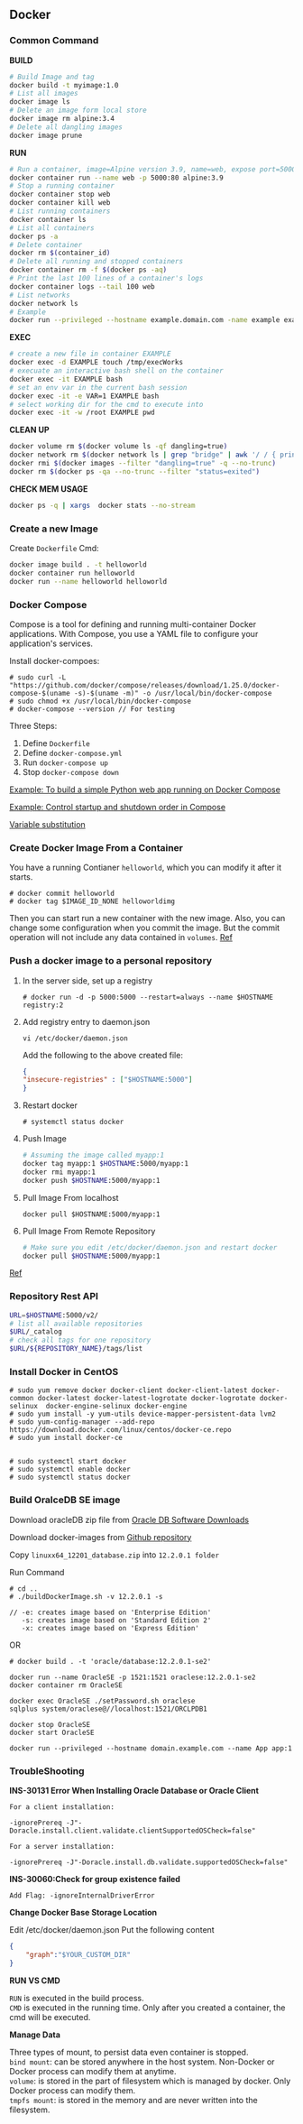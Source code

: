 ## Docker

### Common Command
**BUILD**
```bash
# Build Image and tag
docker build -t myimage:1.0
# List all images
docker image ls
# Delete an image form local store
docker image rm alpine:3.4
# Delete all dangling images
docker image prune  
```
**RUN**
```bash
# Run a container, image=Alpine version 3.9, name=web, expose port=5000, map to port 80
docker container run --name web -p 5000:80 alpine:3.9
# Stop a running container
docker container stop web
docker container kill web
# List running containers
docker container ls
# List all containers
docker ps -a
# Delete container
docker rm $(container_id)
# Delete all running and stopped containers
docker container rm -f $(docker ps -aq)
# Print the last 100 lines of a container's logs
docker container logs --tail 100 web
# List networks
docker network ls
# Example  
docker run --privileged --hostname example.domain.com -name example example:1
```

**EXEC**
```bash
# create a new file in container EXAMPLE
docker exec -d EXAMPLE touch /tmp/execWorks
# execuate an interactive bash shell on the container
docker exec -it EXAMPLE bash
# set an env var in the current bash session
docker exec -it -e VAR=1 EXAMPLE bash
# select working dir for the cmd to execute into
docker exec -it -w /root EXAMPLE pwd
```

**CLEAN UP**  
```bash
docker volume rm $(docker volume ls -qf dangling=true)
docker network rm $(docker network ls | grep "bridge" | awk '/ / { print $1 }')
docker rmi $(docker images --filter "dangling=true" -q --no-trunc)
docker rm $(docker ps -qa --no-trunc --filter "status=exited")
```

**CHECK MEM USAGE**
```bash
docker ps -q | xargs  docker stats --no-stream
```

### Create a new Image
Create  `Dockerfile`
Cmd:
```bash
docker image build . -t helloworld
docker container run helloworld
docker run --name helloworld helloworld
```

### Docker Compose
Compose is a tool for defining and running multi-container Docker applications. With Compose, you use a YAML file to configure your application's services.  

Install docker-compoes:
```
# sudo curl -L "https://github.com/docker/compose/releases/download/1.25.0/docker-compose-$(uname -s)-$(uname -m)" -o /usr/local/bin/docker-compose
# sudo chmod +x /usr/local/bin/docker-compose
# docker-compose --version // For testing
```

Three Steps:
1. Define `Dockerfile`
2. Define `docker-compose.yml`
3. Run `docker-compose up`
3. Stop `docker-compose down`

[Example: To build a simple Python web app running on Docker Compose](https://docs.docker.com/compose/gettingstarted/)  

[Example: Control startup and shutdown order in Compose](https://docs.docker.com/compose/startup-order/)

[Variable substitution](https://docs.docker.com/compose/compose-file/#variable-substitution)


### Create Docker Image From a Container
You have a running Contianer `helloworld`, which you can modify it after it starts.
``` 
# docker commit helloworld
# docker tag $IMAGE_ID_NONE helloworldimg 
```
Then you can start run a new container with the new image.
Also, you can change some configuration when you commit the image.
But the commit operation will not include any data contained in `volumes`.
[Ref](https://docs.docker.com/engine/reference/commandline/commit/)


### Push a docker image to a personal repository
1. In the server side, set up a registry
    ```
    # docker run -d -p 5000:5000 --restart=always --name $HOSTNAME registry:2
    ```
2. Add registry entry to daemon.json
    ```
    vi /etc/docker/daemon.json 
    ```
    Add the following to the above created file:
    ```json
    {
    "insecure-registries" : ["$HOSTNAME:5000"]
    }
    ```
3. Restart docker
    ```
    # systemctl status docker
    ```
4. Push Image
    ``` bash
    # Assuming the image called myapp:1
    docker tag myapp:1 $HOSTNAME:5000/myapp:1
    docker rmi myapp:1
    docker push $HOSTNAME:5000/myapp:1
    ```

5. Pull Image From localhost
    ```
    docker pull $HOSTNAME:5000/myapp:1
    ```

6. Pull Image From Remote Repository
    ```bash
    # Make sure you edit /etc/docker/daemon.json and restart docker
    docker pull $HOSTNAME:5000/myapp:1
    ```
[Ref](https://docs.docker.com/registry/deploying/)

### Repository Rest API
```bash
URL=$HOSTNAME:5000/v2/
# list all available repositories
$URL/_catalog
# check all tags for one repository
$URL/${REPOSITORY_NAME}/tags/list
```



### Install Docker in CentOS
```
# sudo yum remove docker docker-client docker-client-latest docker-common docker-latest docker-latest-logrotate docker-logrotate docker-selinux  docker-engine-selinux docker-engine
# sudo yum install -y yum-utils device-mapper-persistent-data lvm2
# sudo yum-config-manager --add-repo https://download.docker.com/linux/centos/docker-ce.repo
# sudo yum install docker-ce


# sudo systemctl start docker
# sudo systemctl enable docker
# sudo systemctl status docker
```

### Build OralceDB SE image
Download oracleDB zip file from [Oracle DB Software Downloads](https://www.oracle.com/database/technologies/oracle-database-software-downloads.html)

Download docker-images from [Github repository](https://github.com/oracle/docker-images/tree/master/OracleDatabase/SingleInstance/dockerfiles)

Copy `linuxx64_12201_database.zip` into `12.2.0.1 folder`

Run Command
```
# cd ..
# ./buildDockerImage.sh -v 12.2.0.1 -s

// -e: creates image based on 'Enterprise Edition'
   -s: creates image based on 'Standard Edition 2'
   -x: creates image based on 'Express Edition'
```
OR
```
# docker build . -t 'oracle/database:12.2.0.1-se2'
```

```
docker run --name OracleSE -p 1521:1521 oraclese:12.2.0.1-se2
docker container rm OracleSE

docker exec OracleSE ./setPassword.sh oraclese
sqlplus system/oraclese@//localhost:1521/ORCLPDB1

docker stop OracleSE
docker start OracleSE

docker run --privileged --hostname domain.example.com --name App app:1
```

### TroubleShooting
**INS-30131 Error When Installing Oracle Database or Oracle Client**
```
For a client installation:

-ignorePrereq -J"-Doracle.install.client.validate.clientSupportedOSCheck=false"

For a server installation:

-ignorePrereq -J"-Doracle.install.db.validate.supportedOSCheck=false"
```

**INS-30060:Check for group existence failed**
```
Add Flag: -ignoreInternalDriverError
```

**Change Docker Base Storage Location**

Edit /etc/docker/daemon.json
Put the following content
```json
{
    "graph":"$YOUR_CUSTOM_DIR"
}
```

**RUN VS CMD**  

`RUN` is executed in the build process.  
`CMD` is executed in the running time. Only after you created a container, the cmd will be executed.

**Manage Data**  

Three types of mount, to persist data even container is stopped.  
`bind mount`: can be stored anywhere in the host system. Non-Docker or Docker process can modify them at anytime.  
`volume`: is stored in the part of filesystem which is managed by docker. Only Docker process can modify them.  
`tmpfs mount`: is stored in the memory and are never written into the filesystem.  

